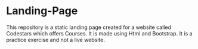 # Landing-Page
This repository is a static landing page created for a website called Codestars which offers Courses.
It is made using Html and Bootstrap.
It is a practice exercise and not a live website.
